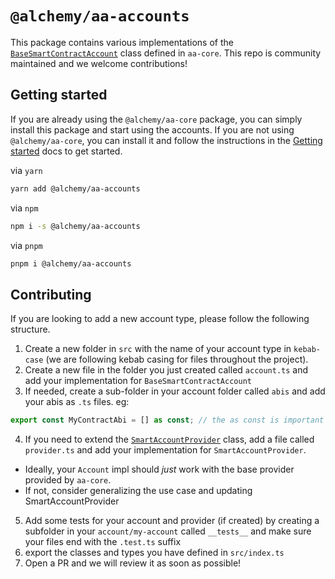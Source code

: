 # `@alchemy/aa-accounts`

This package contains various implementations of the [`BaseSmartContractAccount`](https://accountkit.alchemy.com/packages/aa-core/accounts/introduction.html#basesmartcontractaccount) class defined in `aa-core`. This repo is community maintained and we welcome contributions!

## Getting started

If you are already using the `@alchemy/aa-core` package, you can simply install this package and start using the accounts. If you are not using `@alchemy/aa-core`, you can install it and follow the instructions in the [Getting started](https://accountkit.alchemy.com/packages/aa-accounts/) docs to get started.

via `yarn`

```bash
yarn add @alchemy/aa-accounts
```

via `npm`

```bash
npm i -s @alchemy/aa-accounts
```

via `pnpm`

```bash
pnpm i @alchemy/aa-accounts
```

## Contributing

If you are looking to add a new account type, please follow the following structure.

1. Create a new folder in `src` with the name of your account type in `kebab-case` (we are following kebab casing for files throughout the project).
2. Create a new file in the folder you just created called `account.ts` and add your implementation for `BaseSmartContractAccount`
3. If needed, create a sub-folder in your account folder called `abis` and add your abis as `.ts` files. eg:

```ts
export const MyContractAbi = [] as const; // the as const is important so we can get correct typing from viem
```

4. If you need to extend the [`SmartAccountProvider`](https://accountkit.alchemy.com/packages/aa-core/smart-account-client/introduction.html) class, add a file called `provider.ts` and add your implementation for `SmartAccountProvider`.

- Ideally, your `Account` impl should _just_ work with the base provider provided by `aa-core`.
- If not, consider generalizing the use case and updating SmartAccountProvider

5. Add some tests for your account and provider (if created) by creating a subfolder in your `account/my-account` called `__tests__` and make sure your files end with the `.test.ts` suffix
6. export the classes and types you have defined in `src/index.ts`
7. Open a PR and we will review it as soon as possible!

